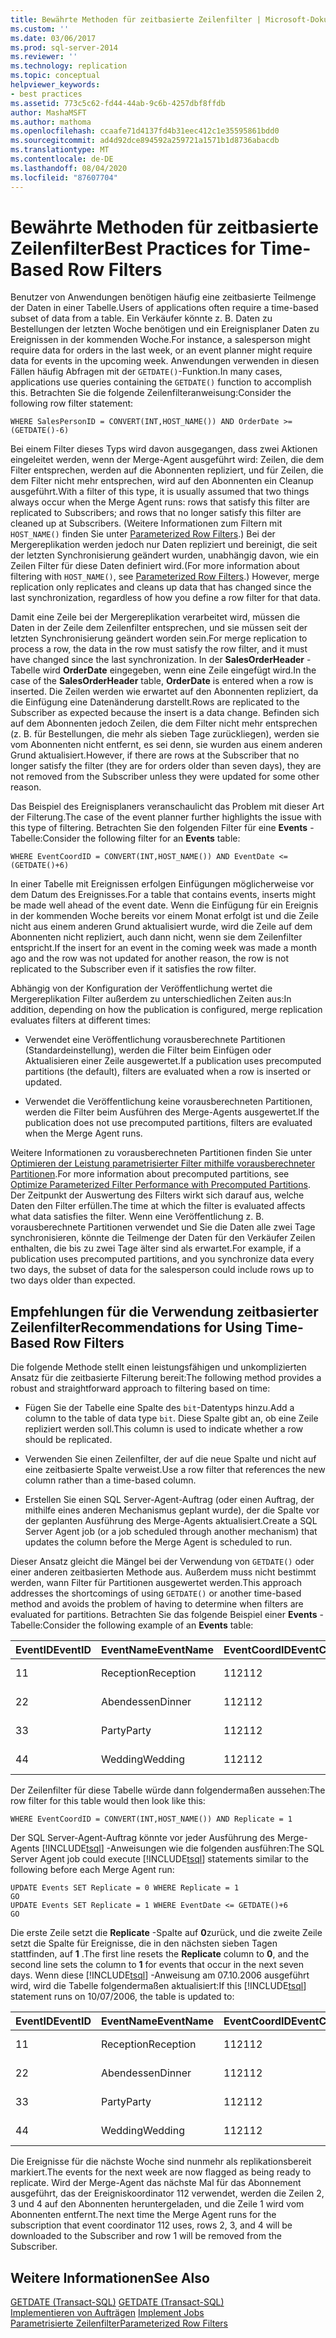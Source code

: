 ```yaml
---
title: Bewährte Methoden für zeitbasierte Zeilenfilter | Microsoft-Dokumentation
ms.custom: ''
ms.date: 03/06/2017
ms.prod: sql-server-2014
ms.reviewer: ''
ms.technology: replication
ms.topic: conceptual
helpviewer_keywords:
- best practices
ms.assetid: 773c5c62-fd44-44ab-9c6b-4257dbf8ffdb
author: MashaMSFT
ms.author: mathoma
ms.openlocfilehash: ccaafe71d4137fd4b31eec412c1e35595861bdd0
ms.sourcegitcommit: ad4d92dce894592a259721a1571b1d8736abacdb
ms.translationtype: MT
ms.contentlocale: de-DE
ms.lasthandoff: 08/04/2020
ms.locfileid: "87607704"
---
```

# <a name="best-practices-for-time-based-row-filters"></a><span data-ttu-id="1c01b-102">Bewährte Methoden für zeitbasierte Zeilenfilter</span><span class="sxs-lookup"><span data-stu-id="1c01b-102">Best Practices for Time-Based Row Filters</span></span>
  <span data-ttu-id="1c01b-103">Benutzer von Anwendungen benötigen häufig eine zeitbasierte Teilmenge der Daten in einer Tabelle.</span><span class="sxs-lookup"><span data-stu-id="1c01b-103">Users of applications often require a time-based subset of data from a table.</span></span> <span data-ttu-id="1c01b-104">Ein Verkäufer könnte z. B. Daten zu Bestellungen der letzten Woche benötigen und ein Ereignisplaner Daten zu Ereignissen in der kommenden Woche.</span><span class="sxs-lookup"><span data-stu-id="1c01b-104">For instance, a salesperson might require data for orders in the last week, or an event planner might require data for events in the upcoming week.</span></span> <span data-ttu-id="1c01b-105">Anwendungen verwenden in diesen Fällen häufig Abfragen mit der `GETDATE()`-Funktion.</span><span class="sxs-lookup"><span data-stu-id="1c01b-105">In many cases, applications use queries containing the `GETDATE()` function to accomplish this.</span></span> <span data-ttu-id="1c01b-106">Betrachten Sie die folgende Zeilenfilteranweisung:</span><span class="sxs-lookup"><span data-stu-id="1c01b-106">Consider the following row filter statement:</span></span>  
  
```  
WHERE SalesPersonID = CONVERT(INT,HOST_NAME()) AND OrderDate >= (GETDATE()-6)  
```  
  
 <span data-ttu-id="1c01b-107">Bei einem Filter dieses Typs wird davon ausgegangen, dass zwei Aktionen eingeleitet werden, wenn der Merge-Agent ausgeführt wird: Zeilen, die dem Filter entsprechen, werden auf die Abonnenten repliziert, und für Zeilen, die dem Filter nicht mehr entsprechen, wird auf den Abonnenten ein Cleanup ausgeführt.</span><span class="sxs-lookup"><span data-stu-id="1c01b-107">With a filter of this type, it is usually assumed that two things always occur when the Merge Agent runs: rows that satisfy this filter are replicated to Subscribers; and rows that no longer satisfy this filter are cleaned up at Subscribers.</span></span> <span data-ttu-id="1c01b-108">(Weitere Informationen zum Filtern mit `HOST_NAME()` finden Sie unter [Parameterized Row Filters](parameterized-filters-parameterized-row-filters.md).) Bei der Mergereplikation werden jedoch nur Daten repliziert und bereinigt, die seit der letzten Synchronisierung geändert wurden, unabhängig davon, wie ein Zeilen Filter für diese Daten definiert wird.</span><span class="sxs-lookup"><span data-stu-id="1c01b-108">(For more information about filtering with `HOST_NAME()`, see [Parameterized Row Filters](parameterized-filters-parameterized-row-filters.md).) However, merge replication only replicates and cleans up data that has changed since the last synchronization, regardless of how you define a row filter for that data.</span></span>  
  
 <span data-ttu-id="1c01b-109">Damit eine Zeile bei der Mergereplikation verarbeitet wird, müssen die Daten in der Zeile dem Zeilenfilter entsprechen, und sie müssen seit der letzten Synchronisierung geändert worden sein.</span><span class="sxs-lookup"><span data-stu-id="1c01b-109">For merge replication to process a row, the data in the row must satisfy the row filter, and it must have changed since the last synchronization.</span></span> <span data-ttu-id="1c01b-110">In der **SalesOrderHeader** -Tabelle wird **OrderDate** eingegeben, wenn eine Zeile eingefügt wird.</span><span class="sxs-lookup"><span data-stu-id="1c01b-110">In the case of the **SalesOrderHeader** table, **OrderDate** is entered when a row is inserted.</span></span> <span data-ttu-id="1c01b-111">Die Zeilen werden wie erwartet auf den Abonnenten repliziert, da die Einfügung eine Datenänderung darstellt.</span><span class="sxs-lookup"><span data-stu-id="1c01b-111">Rows are replicated to the Subscriber as expected because the insert is a data change.</span></span> <span data-ttu-id="1c01b-112">Befinden sich auf dem Abonnenten jedoch Zeilen, die dem Filter nicht mehr entsprechen (z. B. für Bestellungen, die mehr als sieben Tage zurückliegen), werden sie vom Abonnenten nicht entfernt, es sei denn, sie wurden aus einem anderen Grund aktualisiert.</span><span class="sxs-lookup"><span data-stu-id="1c01b-112">However, if there are rows at the Subscriber that no longer satisfy the filter (they are for orders older than seven days), they are not removed from the Subscriber unless they were updated for some other reason.</span></span>  
  
 <span data-ttu-id="1c01b-113">Das Beispiel des Ereignisplaners veranschaulicht das Problem mit dieser Art der Filterung.</span><span class="sxs-lookup"><span data-stu-id="1c01b-113">The case of the event planner further highlights the issue with this type of filtering.</span></span> <span data-ttu-id="1c01b-114">Betrachten Sie den folgenden Filter für eine **Events** -Tabelle:</span><span class="sxs-lookup"><span data-stu-id="1c01b-114">Consider the following filter for an **Events** table:</span></span>  
  
```  
WHERE EventCoordID = CONVERT(INT,HOST_NAME()) AND EventDate <= (GETDATE()+6)  
```  
  
 <span data-ttu-id="1c01b-115">In einer Tabelle mit Ereignissen erfolgen Einfügungen möglicherweise vor dem Datum des Ereignisses.</span><span class="sxs-lookup"><span data-stu-id="1c01b-115">For a table that contains events, inserts might be made well ahead of the event date.</span></span> <span data-ttu-id="1c01b-116">Wenn die Einfügung für ein Ereignis in der kommenden Woche bereits vor einem Monat erfolgt ist und die Zeile nicht aus einem anderen Grund aktualisiert wurde, wird die Zeile auf dem Abonnenten nicht repliziert, auch dann nicht, wenn sie dem Zeilenfilter entspricht.</span><span class="sxs-lookup"><span data-stu-id="1c01b-116">If the insert for an event in the coming week was made a month ago and the row was not updated for another reason, the row is not replicated to the Subscriber even if it satisfies the row filter.</span></span>  
  
 <span data-ttu-id="1c01b-117">Abhängig von der Konfiguration der Veröffentlichung wertet die Mergereplikation Filter außerdem zu unterschiedlichen Zeiten aus:</span><span class="sxs-lookup"><span data-stu-id="1c01b-117">In addition, depending on how the publication is configured, merge replication evaluates filters at different times:</span></span>  
  
-   <span data-ttu-id="1c01b-118">Verwendet eine Veröffentlichung vorausberechnete Partitionen (Standardeinstellung), werden die Filter beim Einfügen oder Aktualisieren einer Zeile ausgewertet.</span><span class="sxs-lookup"><span data-stu-id="1c01b-118">If a publication uses precomputed partitions (the default), filters are evaluated when a row is inserted or updated.</span></span>  
  
-   <span data-ttu-id="1c01b-119">Verwendet die Veröffentlichung keine vorausberechneten Partitionen, werden die Filter beim Ausführen des Merge-Agents ausgewertet.</span><span class="sxs-lookup"><span data-stu-id="1c01b-119">If the publication does not use precomputed partitions, filters are evaluated when the Merge Agent runs.</span></span>  
  
 <span data-ttu-id="1c01b-120">Weitere Informationen zu vorausberechneten Partitionen finden Sie unter [Optimieren der Leistung parametrisierter Filter mithilfe vorausberechneter Partitionen](parameterized-filters-optimize-for-precomputed-partitions.md).</span><span class="sxs-lookup"><span data-stu-id="1c01b-120">For more information about precomputed partitions, see [Optimize Parameterized Filter Performance with Precomputed Partitions](parameterized-filters-optimize-for-precomputed-partitions.md).</span></span> <span data-ttu-id="1c01b-121">Der Zeitpunkt der Auswertung des Filters wirkt sich darauf aus, welche Daten den Filter erfüllen.</span><span class="sxs-lookup"><span data-stu-id="1c01b-121">The time at which the filter is evaluated affects what data satisfies the filter.</span></span> <span data-ttu-id="1c01b-122">Wenn eine Veröffentlichung z. B. vorausberechnete Partitionen verwendet und Sie die Daten alle zwei Tage synchronisieren, könnte die Teilmenge der Daten für den Verkäufer Zeilen enthalten, die bis zu zwei Tage älter sind als erwartet.</span><span class="sxs-lookup"><span data-stu-id="1c01b-122">For example, if a publication uses precomputed partitions, and you synchronize data every two days, the subset of data for the salesperson could include rows up to two days older than expected.</span></span>  
  
## <a name="recommendations-for-using-time-based-row-filters"></a><span data-ttu-id="1c01b-123">Empfehlungen für die Verwendung zeitbasierter Zeilenfilter</span><span class="sxs-lookup"><span data-stu-id="1c01b-123">Recommendations for Using Time-Based Row Filters</span></span>  
 <span data-ttu-id="1c01b-124">Die folgende Methode stellt einen leistungsfähigen und unkomplizierten Ansatz für die zeitbasierte Filterung bereit:</span><span class="sxs-lookup"><span data-stu-id="1c01b-124">The following method provides a robust and straightforward approach to filtering based on time:</span></span>  
  
-   <span data-ttu-id="1c01b-125">Fügen Sie der Tabelle eine Spalte des `bit`-Datentyps hinzu.</span><span class="sxs-lookup"><span data-stu-id="1c01b-125">Add a column to the table of data type `bit`.</span></span> <span data-ttu-id="1c01b-126">Diese Spalte gibt an, ob eine Zeile repliziert werden soll.</span><span class="sxs-lookup"><span data-stu-id="1c01b-126">This column is used to indicate whether a row should be replicated.</span></span>  
  
-   <span data-ttu-id="1c01b-127">Verwenden Sie einen Zeilenfilter, der auf die neue Spalte und nicht auf eine zeitbasierte Spalte verweist.</span><span class="sxs-lookup"><span data-stu-id="1c01b-127">Use a row filter that references the new column rather than a time-based column.</span></span>  
  
-   <span data-ttu-id="1c01b-128">Erstellen Sie einen SQL Server-Agent-Auftrag (oder einen Auftrag, der mithilfe eines anderen Mechanismus geplant wurde), der die Spalte vor der geplanten Ausführung des Merge-Agents aktualisiert.</span><span class="sxs-lookup"><span data-stu-id="1c01b-128">Create a SQL Server Agent job (or a job scheduled through another mechanism) that updates the column before the Merge Agent is scheduled to run.</span></span>  
  
 <span data-ttu-id="1c01b-129">Dieser Ansatz gleicht die Mängel bei der Verwendung von `GETDATE()` oder einer anderen zeitbasierten Methode aus. Außerdem muss nicht bestimmt werden, wann Filter für Partitionen ausgewertet werden.</span><span class="sxs-lookup"><span data-stu-id="1c01b-129">This approach addresses the shortcomings of using `GETDATE()` or another time-based method and avoids the problem of having to determine when filters are evaluated for partitions.</span></span> <span data-ttu-id="1c01b-130">Betrachten Sie das folgende Beispiel einer **Events** -Tabelle:</span><span class="sxs-lookup"><span data-stu-id="1c01b-130">Consider the following example of an **Events** table:</span></span>  
  
|<span data-ttu-id="1c01b-131">**EventID**</span><span class="sxs-lookup"><span data-stu-id="1c01b-131">**EventID**</span></span>|<span data-ttu-id="1c01b-132">**EventName**</span><span class="sxs-lookup"><span data-stu-id="1c01b-132">**EventName**</span></span>|<span data-ttu-id="1c01b-133">**EventCoordID**</span><span class="sxs-lookup"><span data-stu-id="1c01b-133">**EventCoordID**</span></span>|<span data-ttu-id="1c01b-134">**EventDate**</span><span class="sxs-lookup"><span data-stu-id="1c01b-134">**EventDate**</span></span>|<span data-ttu-id="1c01b-135">**Replikat**</span><span class="sxs-lookup"><span data-stu-id="1c01b-135">**Replicate**</span></span>|  
|-----------------|-------------------|----------------------|-------------------|-------------------|  
|<span data-ttu-id="1c01b-136">1</span><span class="sxs-lookup"><span data-stu-id="1c01b-136">1</span></span>|<span data-ttu-id="1c01b-137">Reception</span><span class="sxs-lookup"><span data-stu-id="1c01b-137">Reception</span></span>|<span data-ttu-id="1c01b-138">112</span><span class="sxs-lookup"><span data-stu-id="1c01b-138">112</span></span>|<span data-ttu-id="1c01b-139">2006-10-04</span><span class="sxs-lookup"><span data-stu-id="1c01b-139">2006-10-04</span></span>|<span data-ttu-id="1c01b-140">1</span><span class="sxs-lookup"><span data-stu-id="1c01b-140">1</span></span>|  
|<span data-ttu-id="1c01b-141">2</span><span class="sxs-lookup"><span data-stu-id="1c01b-141">2</span></span>|<span data-ttu-id="1c01b-142">Abendessen</span><span class="sxs-lookup"><span data-stu-id="1c01b-142">Dinner</span></span>|<span data-ttu-id="1c01b-143">112</span><span class="sxs-lookup"><span data-stu-id="1c01b-143">112</span></span>|<span data-ttu-id="1c01b-144">2006-10-10</span><span class="sxs-lookup"><span data-stu-id="1c01b-144">2006-10-10</span></span>|<span data-ttu-id="1c01b-145">0</span><span class="sxs-lookup"><span data-stu-id="1c01b-145">0</span></span>|  
|<span data-ttu-id="1c01b-146">3</span><span class="sxs-lookup"><span data-stu-id="1c01b-146">3</span></span>|<span data-ttu-id="1c01b-147">Party</span><span class="sxs-lookup"><span data-stu-id="1c01b-147">Party</span></span>|<span data-ttu-id="1c01b-148">112</span><span class="sxs-lookup"><span data-stu-id="1c01b-148">112</span></span>|<span data-ttu-id="1c01b-149">2006-10-11</span><span class="sxs-lookup"><span data-stu-id="1c01b-149">2006-10-11</span></span>|<span data-ttu-id="1c01b-150">0</span><span class="sxs-lookup"><span data-stu-id="1c01b-150">0</span></span>|  
|<span data-ttu-id="1c01b-151">4</span><span class="sxs-lookup"><span data-stu-id="1c01b-151">4</span></span>|<span data-ttu-id="1c01b-152">Wedding</span><span class="sxs-lookup"><span data-stu-id="1c01b-152">Wedding</span></span>|<span data-ttu-id="1c01b-153">112</span><span class="sxs-lookup"><span data-stu-id="1c01b-153">112</span></span>|<span data-ttu-id="1c01b-154">2006-10-12</span><span class="sxs-lookup"><span data-stu-id="1c01b-154">2006-10-12</span></span>|<span data-ttu-id="1c01b-155">0</span><span class="sxs-lookup"><span data-stu-id="1c01b-155">0</span></span>|  
  
 <span data-ttu-id="1c01b-156">Der Zeilenfilter für diese Tabelle würde dann folgendermaßen aussehen:</span><span class="sxs-lookup"><span data-stu-id="1c01b-156">The row filter for this table would then look like this:</span></span>  
  
```  
WHERE EventCoordID = CONVERT(INT,HOST_NAME()) AND Replicate = 1  
```  
  
 <span data-ttu-id="1c01b-157">Der SQL Server-Agent-Auftrag könnte vor jeder Ausführung des Merge-Agents [!INCLUDE[tsql](../../../includes/tsql-md.md)] -Anweisungen wie die folgenden ausführen:</span><span class="sxs-lookup"><span data-stu-id="1c01b-157">The SQL Server Agent job could execute [!INCLUDE[tsql](../../../includes/tsql-md.md)] statements similar to the following before each Merge Agent run:</span></span>  
  
```  
UPDATE Events SET Replicate = 0 WHERE Replicate = 1  
GO  
UPDATE Events SET Replicate = 1 WHERE EventDate <= GETDATE()+6  
GO  
```  
  
 <span data-ttu-id="1c01b-158">Die erste Zeile setzt die **Replicate** -Spalte auf **0**zurück, und die zweite Zeile setzt die Spalte für Ereignisse, die in den nächsten sieben Tagen stattfinden, auf **1** .</span><span class="sxs-lookup"><span data-stu-id="1c01b-158">The first line resets the **Replicate** column to **0**, and the second line sets the column to **1** for events that occur in the next seven days.</span></span> <span data-ttu-id="1c01b-159">Wenn diese [!INCLUDE[tsql](../../../includes/tsql-md.md)] -Anweisung am 07.10.2006 ausgeführt wird, wird die Tabelle folgendermaßen aktualisiert:</span><span class="sxs-lookup"><span data-stu-id="1c01b-159">If this [!INCLUDE[tsql](../../../includes/tsql-md.md)] statement runs on 10/07/2006, the table is updated to:</span></span>  
  
|<span data-ttu-id="1c01b-160">**EventID**</span><span class="sxs-lookup"><span data-stu-id="1c01b-160">**EventID**</span></span>|<span data-ttu-id="1c01b-161">**EventName**</span><span class="sxs-lookup"><span data-stu-id="1c01b-161">**EventName**</span></span>|<span data-ttu-id="1c01b-162">**EventCoordID**</span><span class="sxs-lookup"><span data-stu-id="1c01b-162">**EventCoordID**</span></span>|<span data-ttu-id="1c01b-163">**EventDate**</span><span class="sxs-lookup"><span data-stu-id="1c01b-163">**EventDate**</span></span>|<span data-ttu-id="1c01b-164">**Replikat**</span><span class="sxs-lookup"><span data-stu-id="1c01b-164">**Replicate**</span></span>|  
|-----------------|-------------------|----------------------|-------------------|-------------------|  
|<span data-ttu-id="1c01b-165">1</span><span class="sxs-lookup"><span data-stu-id="1c01b-165">1</span></span>|<span data-ttu-id="1c01b-166">Reception</span><span class="sxs-lookup"><span data-stu-id="1c01b-166">Reception</span></span>|<span data-ttu-id="1c01b-167">112</span><span class="sxs-lookup"><span data-stu-id="1c01b-167">112</span></span>|<span data-ttu-id="1c01b-168">2006-10-04</span><span class="sxs-lookup"><span data-stu-id="1c01b-168">2006-10-04</span></span>|<span data-ttu-id="1c01b-169">0</span><span class="sxs-lookup"><span data-stu-id="1c01b-169">0</span></span>|  
|<span data-ttu-id="1c01b-170">2</span><span class="sxs-lookup"><span data-stu-id="1c01b-170">2</span></span>|<span data-ttu-id="1c01b-171">Abendessen</span><span class="sxs-lookup"><span data-stu-id="1c01b-171">Dinner</span></span>|<span data-ttu-id="1c01b-172">112</span><span class="sxs-lookup"><span data-stu-id="1c01b-172">112</span></span>|<span data-ttu-id="1c01b-173">2006-10-10</span><span class="sxs-lookup"><span data-stu-id="1c01b-173">2006-10-10</span></span>|<span data-ttu-id="1c01b-174">1</span><span class="sxs-lookup"><span data-stu-id="1c01b-174">1</span></span>|  
|<span data-ttu-id="1c01b-175">3</span><span class="sxs-lookup"><span data-stu-id="1c01b-175">3</span></span>|<span data-ttu-id="1c01b-176">Party</span><span class="sxs-lookup"><span data-stu-id="1c01b-176">Party</span></span>|<span data-ttu-id="1c01b-177">112</span><span class="sxs-lookup"><span data-stu-id="1c01b-177">112</span></span>|<span data-ttu-id="1c01b-178">2006-10-11</span><span class="sxs-lookup"><span data-stu-id="1c01b-178">2006-10-11</span></span>|<span data-ttu-id="1c01b-179">1</span><span class="sxs-lookup"><span data-stu-id="1c01b-179">1</span></span>|  
|<span data-ttu-id="1c01b-180">4</span><span class="sxs-lookup"><span data-stu-id="1c01b-180">4</span></span>|<span data-ttu-id="1c01b-181">Wedding</span><span class="sxs-lookup"><span data-stu-id="1c01b-181">Wedding</span></span>|<span data-ttu-id="1c01b-182">112</span><span class="sxs-lookup"><span data-stu-id="1c01b-182">112</span></span>|<span data-ttu-id="1c01b-183">2006-10-12</span><span class="sxs-lookup"><span data-stu-id="1c01b-183">2006-10-12</span></span>|<span data-ttu-id="1c01b-184">1</span><span class="sxs-lookup"><span data-stu-id="1c01b-184">1</span></span>|  
  
 <span data-ttu-id="1c01b-185">Die Ereignisse für die nächste Woche sind nunmehr als replikationsbereit markiert.</span><span class="sxs-lookup"><span data-stu-id="1c01b-185">The events for the next week are now flagged as being ready to replicate.</span></span> <span data-ttu-id="1c01b-186">Wird der Merge-Agent das nächste Mal für das Abonnement ausgeführt, das der Ereigniskoordinator 112 verwendet, werden die Zeilen 2, 3 und 4 auf den Abonnenten heruntergeladen, und die Zeile 1 wird vom Abonnenten entfernt.</span><span class="sxs-lookup"><span data-stu-id="1c01b-186">The next time the Merge Agent runs for the subscription that event coordinator 112 uses, rows 2, 3, and 4 will be downloaded to the Subscriber and row 1 will be removed from the Subscriber.</span></span>  
  
## <a name="see-also"></a><span data-ttu-id="1c01b-187">Weitere Informationen</span><span class="sxs-lookup"><span data-stu-id="1c01b-187">See Also</span></span>  
 <span data-ttu-id="1c01b-188">[GETDATE &#40;Transact-SQL&#41;](/sql/t-sql/functions/getdate-transact-sql) </span><span class="sxs-lookup"><span data-stu-id="1c01b-188">[GETDATE &#40;Transact-SQL&#41;](/sql/t-sql/functions/getdate-transact-sql) </span></span>  
 <span data-ttu-id="1c01b-189">[Implementieren von Aufträgen](../../../ssms/agent/implement-jobs.md) </span><span class="sxs-lookup"><span data-stu-id="1c01b-189">[Implement Jobs](../../../ssms/agent/implement-jobs.md) </span></span>  
 [<span data-ttu-id="1c01b-190">Parametrisierte Zeilenfilter</span><span class="sxs-lookup"><span data-stu-id="1c01b-190">Parameterized Row Filters</span></span>](parameterized-filters-parameterized-row-filters.md)  
  
  
